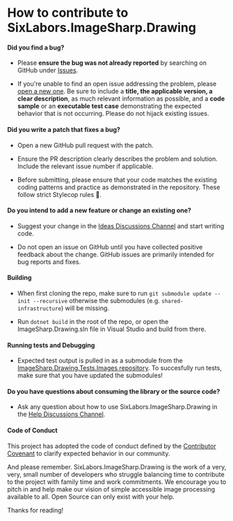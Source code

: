 # How to contribute to SixLabors.ImageSharp.Drawing

#### **Did you find a bug?**

- Please **ensure the bug was not already reported** by searching on GitHub under [Issues](https://github.com/SixLabors/ImageSharp.Drawing/issues).

- If you're unable to find an open issue addressing the problem, please [open a new one](https://github.com/SixLabors/ImageSharp.Drawing/issues/new). Be sure to include a **title, the applicable version, a clear description**, as much relevant information as possible, and a **code sample** or an **executable test case** demonstrating the expected behavior that is not occurring. Please do not hijack existing issues.

#### **Did you write a patch that fixes a bug?**

* Open a new GitHub pull request with the patch.

* Ensure the PR description clearly describes the problem and solution. Include the relevant issue number if applicable.

* Before submitting, please ensure that your code matches the existing coding patterns and practice as demonstrated in the repository. These follow strict Stylecop rules :cop:.

#### **Do you intend to add a new feature or change an existing one?**

* Suggest your change in the [Ideas Discussions Channel](https://github.com/SixLabors/ImageSharp.Drawing/discussions?discussions_q=category%3AIdeas) and start writing code.

* Do not open an issue on GitHub until you have collected positive feedback about the change. GitHub issues are primarily intended for bug reports and fixes.

#### **Building**

 * When first cloning the repo, make sure to run `git submodule update --init --recursive` otherwise the submodules (e.g. `shared-infrastructure`) will be missing.

 * Run `dotnet build` in the root of the repo, or open the ImageSharp.Drawing.sln file in Visual Studio and build from there.

#### **Running tests and Debugging**

* Expected test output is pulled in as a submodule from the [ImageSharp.Drawing.Tests.Images repository](https://github.com/SixLabors/ImageSharp.Drawing.Tests.Images/tree/main/ReferenceOutput). To succesfully run tests, make sure that you have updated the submodules!

#### **Do you have questions about consuming the library or the source code?**

* Ask any question about how to use SixLabors.ImageSharp.Drawing in the [Help Discussions Channel](https://github.com/SixLabors/ImageSharp.Drawing/discussions?discussions_q=category%3AHelp).

#### Code of Conduct  
This project has adopted the code of conduct defined by the [Contributor Covenant](https://contributor-covenant.org/) to clarify expected behavior in our community.

And please remember. SixLabors.ImageSharp.Drawing is the work of a very, very, small number of developers who struggle balancing time to contribute to the project with family time and work commitments. We encourage you to pitch in and help make our vision of simple accessible image processing available to all. Open Source can only exist with your help.

Thanks for reading!
